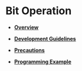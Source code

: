 # Bit Operation<a name="EN-US_TOPIC_0311018450"></a>

-   **[Overview](overview-55.md)**  

-   **[Development Guidelines](development-guidelines-56.md)**  

-   **[Precautions](precautions-57.md)**  

-   **[Programming Example](programming-example-58.md)**  


